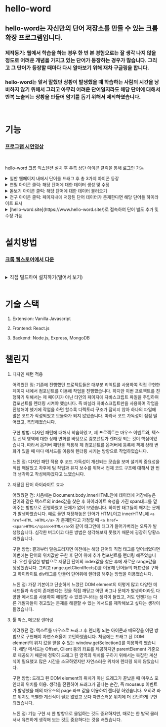# hello-word

## hello-word는 자신만의 단어 저장소를 만들 수 있는 크롬 확장 프로그램입니다.

### 제작동기: 웹에서 학습을 하는 경우 한 번 본 경험으로는 잘 생각 나지 않을 정도로 어려운 개념을 가지고 있는 단어가 등장하는 경우가 많습니다. 그리고 그 단어가 등장할 때마다 다시 알아보기 위해 재차 구글링을 합니다.

### hello-word는 앞서 말했던 상황이 발생했을 때 학습하는 사람의 시간을 낭비하지 않기 위해서 그리고 아무리 어려운 단어일지라도 해당 단어에 대해서 반복 노출되는 상황을 만들어 암기를 돕기 위해서 제작하였습니다.

<br/>

# 기능
### [프로그램 시연영상](https://www.youtube.com/watch?v=qlRR_pKAJOw)

<br/>

hello-word 크롬 익스텐션 설치 후 우측 상단 아이콘 클릭을 통해 로그인 가능
<details>
<summary>일반 웹페이지 내에서 단어를 드래그 후 총 3가지 아이콘 등장</summary>

![threeTools](https://user-images.githubusercontent.com/101804186/212542074-0200b68f-95bc-4660-85fa-5d78229e0456.gif)

</details>

<details>
<summary>연필 아이콘 클릭: 해당 단어에 대한 데이터 생성 및 수정</summary>

![create](https://user-images.githubusercontent.com/101804186/212536503-ba6d3d19-9052-41fa-a0e1-5eede290a4e4.gif)

</details>

<details>
<summary>돋보기 아이콘 클릭: 해당 단어에 대한 데이터 불러오기</summary>

![get](https://user-images.githubusercontent.com/101804186/212541401-8865afac-ee18-450e-9dbd-31c111b05723.gif)

</details>
<details>
<summary>전구 아이콘 클릭: 페이지내에 저장된 단어 데이터가 존재한다면 해당 단어들 하이라이트 표시</summary>

![highlight](https://user-images.githubusercontent.com/101804186/212544137-82cfed88-c53a-4e44-b98f-2beb26dfb33a.gif)


</details>

<details>
<summary>[hello-word.site](https://www.hello-word.site/)로 접속하여 단어 별도 추가 및 수정 가능</summary>

![page](https://user-images.githubusercontent.com/101804186/212543683-c99390c1-be70-4331-bd19-2065cc6f7976.gif)

</details>

<br/>

# 설치방법

### [크롬 웹스토어에서 다운](https://chrome.google.com/webstore/detail/hello-word/pegeamjammjhpgdddkbbpfodepbflnfn/related?hl=ko&authuser=0)

<br/>

<details>
<summary>
<span style="font-size:110%">직접 빌드하여 설치하기(열어서 보기)</span>
</summary>

다운로드를 위해, 아래 명령어를 터미널에 입력해주세요.

2.1 클론하여 빌드하기.
`git clone https://github.com/Sharpen-Cjh/hello-word-extension.git`

```
cd hello-word
npm install
npm run build
```

hello-word 디렉토리에 소스코드가 빌드된 dist 폴더가 생성됩니다.

2.2 크롬 브라우저에서 확장프로그램 로드
크롬 브라우저를 열고 chrome://extensions/에 접속합니다.
<img width="1440" alt="스크린샷 2022-12-14 오전 8 15 04" src="https://user-images.githubusercontent.com/101804186/207465613-bbeba21e-1fb7-48d1-9641-3ddfb4bcd2c3.png">  
2.3 우측 상단에 개발자 모드를 켭니다.  
<img width="419" alt="스크린샷 2022-12-14 오전 8 16 47" src="https://user-images.githubusercontent.com/101804186/207465805-91d52384-f212-4a17-a5ab-aae9e800d791.png">.  
2.4 좌측 상단에 압축 해제된 확장 프로그램을 로드합니다 버튼을 클릭합니다.  
2.5 이전 과정에서 생성된 dist폴더를 선택하여 설치합니다.

```
"oauth2": {
    "client_id": "YOUR CLIENT ID",
  },
```

2.6 본인의 구글 클라우드 플랫폼 프로젝트 아이디와 Oauth2키를 dist폴더 안에 있는 manifest.json 파일에 입력합니다.

```
FIREBASE_API_KEY=
FIREBASE_AUTH_DOMAIN=
FIREBASE_PROJECT_ID=
FIREBASE_STORAGE_BUCKET=
FIREBASE_MESSAGING_SENDER_ID=
FIREBASE_APP_ID=
```

2.7 디렉토리 root 위치에 .env 파일을 생성하여 환경설정을 입력합니다.

### FrontEnd

1. 클론하여 빌드하기.  
   다운로드를 위해, 터미널에 아래명령어를 입력해주세요.  
   `git clone https://github.com/Sharpen-Cjh/web-memo-frontend.git`  
   `npm install`
2. 디렉토리 root 위치에 .env 파일을 생성하여 환경설정을 입력합니다.

```
REACT_APP_BACK_URL=

REACT_APP_API_KEY=
REACT_APP_AUTH_DOMAIN=
REACT_APP_PROJECT_ID=
REACT_APP_STORAGE_BUCKET=
REACT_APP_MESSAGING_SENDER_ID=
REACT_APP_APP_ID=
```

`npm start`

### Backend(Express).

1. 클론하여 빌드하기.  
   다운로드를 위해, 터미널에 아래명령어를 입력해주세요.  
   `https://github.com/Sharpen-Cjh/web-memo-backend.git`  
   `npm install`
2. 디렉토리 root 위치에 .env 파일을 생성하여 환경설정을 입력합니다.

```
MONGO_DB=

FIREBASE_SERVICE_TYPE=
FIREBASE_SERVICE_PROJECT_ID=
FIREBASE_SERVICE_PRIVATE_KEY_ID=
FIREBASE_SERVICE_PRIVATE_KEY=
FIREBASE_SERVICE_CLIENT_EMAIL=
FIREBASE_SERVICE_CLIENT_ID=
FIREBASE_SERVICE_AUTH_URI=
FIREBASE_SERVICE_TOKEN_URI=
FIREBASE_SERVICE_AUTH_PROVIDER_URL=
FIREBASE_SERVICE_CLIENT_URL=
```

</details>

<br/>

# 기술 스택

1. Extension: Vanilla Javascript

2. Frontend: React.js

3. Backend: Node.js, Express, MongoDB

# 챌린지

1. 디자인 패턴 적용

   어려웠던 점: 기존에 진행했던 프로젝트들은 대부분 리액트를 사용하여 직접 구현한 페이지 내에서 컴포넌트를 이용해 작업을 진행했습니다. 하지만 이번 프로젝트를 진행하기 위해서는 제 페이지가 아닌 타인의 페이지에 자바스크립트 파일을 주입하여 컴포넌트를 렌더링 시켜야 했습니다. 즉 바닐라 자바스크립트만을 사용하여 작업을 진행해야 했기에 작업을 하면 할수록 디렉토리 구조가 잡히지 않아 하나의 파일에 많은 코드가 작성되었고 모듈화가 되지 않았습니다. 따라서 코드 가독성이 점점 떨어졌고, 복잡해졌습니다.

   구현 방법: 디자인 패턴에 대해서 학습하였고, 제 프로젝트는 마우스 이벤트와, 텍스트 선택 영역에 대한 상태 변화를 바탕으로 컴포넌트가 렌더링 되는 것이 핵심이었습니다. 따라서 옵저버 패턴을 적용해 제 컴포넌트를 옵저버에 등록해 객체 상태 변화가 있을 때 마다 메서드를 이용해 렌더링 시키는 방향으로 작업하였습니다.

   느낀 점: 디자인 패턴 적용 후 코드 가독성이 개선되는 모습을 보며 설계의 중요성을 직접 깨달았고 차후에 팀 작업과 유지 보수를 위해서 전체 코드 구조에 대해서 한 번 더 생각하고 작성해야겠다고 느꼈습니다.

2) 저장된 단어 하이라이트 효과

   어려웠던 점: 처음에는 Document.body.innerHTML안에 데이터에 저장해놓은 단어와 같은 텍스트의 index값을 찾은 후 하이라이트 속성을 가진 span태그를 덮어주는 방법으로 진행하였고 문제가 없어 보였습니다. 하지만 태그들이 깨지는 문제가 발생하였습니다. 예로 들면 저장해놓은 단어가 HTML이고 innerHTML에
   `<a href=HTML >HTML</a>` 가 존재한다고 가정할 때 `<a href=<span>HTML</span>>HTML</a>`와 같이 태그안에 태그가 들어가버리는 오류가 발생했습니다. 심각한 버그이고 다른 방법은 생각해보지 못했기 때문에 굉장히 당황스러웠습니다.

   구현 방법: 결과부터 말씀드리자면 이전에는 해당 단어의 직접 태그를 덮어씌었다면 이번에는 단어의 위치값만 구한 후 단어 위에 추가 컴포넌트를 렌더링 해주었습니다. 우선 동일한 방법으로 저장된 단어의 index값을 찾은 후에 새로운 range값을 생성했습니다. 그리고 range.getClientRects()를 이용해 단어들의 좌표값을 구하고 하이라이트 div태그를 만들어 단어위에 렌더링 해주는 방법을 이용했습니다.

   느낀 점: 가장 기본이고 단순하게 느꼈던 DOM element의 이렇게 많고 다양한 메서드들과 속성이 존재한다는 것을 직접 깨닫고 어떤 버그나 문제가 발생하더라도 다양한 메서드를 사용하여 해결할 수 있겠구나라는 생각이 들었고, 저도 언젠가는 다른 개발자들이 겪고있는 문제를 해결할 수 있는 메서드를 제작해보고 싶다는 생각이 들었습니다.

3) 툴 박스, 메모장 렌더링

   어려웠던 점: 텍스트를 마우스로 드래그 후 렌더링 되는 아이콘과 메모장을 어떤 방법으로 구현해야 자연스러울지 고민하였습니다. 처음에는 드래그 된 DOM element의 위치 값을 얻을 수 있는 window.getSelection()를 이용하려 했습니다. 해당 메서드는 Offset, Client 등의 좌표를 제공하지만 parentElement 기준으로 제공되기 때문에 정확히 드래그 된 영역의 위치를 구하기 위해서는 복잡한 계산식이 필요했고 많은 시간을 소모하였지만 자연스러운 위치에 렌더링 되지 않았습니다.

   구현 방법: 드래그 된 DOM element의 위치가 아닌 드래그가 끝났을 때 마우스 포인터의 위치를 이용.
   생각을 전환하여 드래그가 끝나는 순간, 즉 mouseup 이벤트가 발생했을 때의 마우스의 page 좌표 값을 이용하여 렌더링 하였습니다. 오히려 좌표 위치도 특별한 계산식이 필요 없었고 보다 자연스러운 위치에 더 간단하게 구현되었습니다.

   느낀 점: 기능 구현 시 한 방향으로 몰입하는 것도 중요하지만, 때로는 한 발짝 물러서서 유연하게 생각해 보는 것도 중요하다는 것을 배웠습니다.
